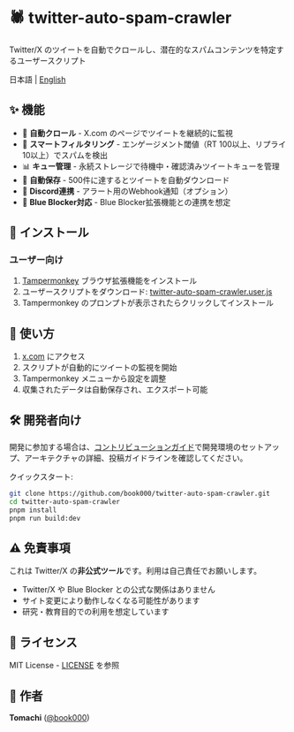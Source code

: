 # 🕷️ twitter-auto-spam-crawler

Twitter/X のツイートを自動でクロールし、潜在的なスパムコンテンツを特定するユーザースクリプト

日本語 | [English](README.md)

## ✨ 機能

- 🔄 **自動クロール** - X.com のページでツイートを継続的に監視
- 🎯 **スマートフィルタリング** - エンゲージメント閾値（RT 100以上、リプライ 10以上）でスパムを検出
- 📊 **キュー管理** - 永続ストレージで待機中・確認済みツイートキューを管理
- 💾 **自動保存** - 500件に達するとツイートを自動ダウンロード
- 🔔 **Discord連携** - アラート用のWebhook通知（オプション）
- 🧩 **Blue Blocker対応** - Blue Blocker拡張機能との連携を想定

## 🚀 インストール

### ユーザー向け

1. [Tampermonkey](https://www.tampermonkey.net/) ブラウザ拡張機能をインストール
2. ユーザースクリプトをダウンロード: [twitter-auto-spam-crawler.user.js](https://github.com/book000/twitter-auto-spam-crawler/releases/latest/download/twitter-auto-spam-crawler.user.js)
3. Tampermonkey のプロンプトが表示されたらクリックしてインストール

## 📖 使い方

1. [x.com](https://x.com) にアクセス
2. スクリプトが自動的にツイートの監視を開始
3. Tampermonkey メニューから設定を調整
4. 収集されたデータは自動保存され、エクスポート可能

## 🛠️ 開発者向け

開発に参加する場合は、[コントリビューションガイド](.github/CONTRIBUTING.md)で開発環境のセットアップ、アーキテクチャの詳細、投稿ガイドラインを確認してください。

クイックスタート:
```bash
git clone https://github.com/book000/twitter-auto-spam-crawler.git
cd twitter-auto-spam-crawler
pnpm install
pnpm run build:dev
```

## ⚠️ 免責事項

これは Twitter/X の**非公式ツール**です。利用は自己責任でお願いします。

- Twitter/X や Blue Blocker との公式な関係はありません
- サイト変更により動作しなくなる可能性があります
- 研究・教育目的での利用を想定しています

## 📑 ライセンス

MIT License - [LICENSE](LICENSE) を参照

## 👤 作者

**Tomachi** ([@book000](https://github.com/book000))
